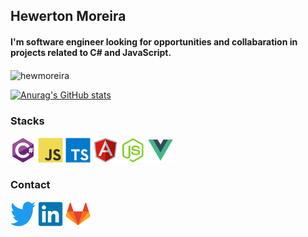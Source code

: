 <h2 align="left">Hewerton Moreira</h1>
<h4 align="left">I'm software engineer looking for opportunities and collabaration in projects related to C# and JavaScript.</h3>

<p>
<img align="center" src="https://github-readme-stats.vercel.app/api/top-langs?username=hewmoreira&show_icons=true&theme=dark&locale=en&layout=compact" alt="hewmoreira" />
</p>

[![Anurag's GitHub stats](https://github-readme-stats.vercel.app/api?username=hewmoreira&show_icons=true&theme=dark)](https://github.com/hewmoreira/github-readme-stats)</p>
  
<h3 align="left">Stacks</h3>
<p align="left">
<img src="https://raw.githubusercontent.com/devicons/devicon/master/icons/csharp/csharp-original.svg" alt="csharp" width="40" height="40"/>
<img src="https://raw.githubusercontent.com/devicons/devicon/master/icons/javascript/javascript-original.svg" alt="javascript" width="40" height="40"/>
<img src="https://raw.githubusercontent.com/devicons/devicon/master/icons/typescript/typescript-original.svg" alt="typescript" width="40" height="40"/>
<img src="https://raw.githubusercontent.com/devicons/devicon/master/icons/angularjs/angularjs-original.svg" alt="angularjs" width="40" height="40"/>
<img src="https://raw.githubusercontent.com/devicons/devicon/master/icons/nodejs/nodejs-original.svg" alt="nodejs" width="40" height="40"/>
<img src="https://raw.githubusercontent.com/devicons/devicon/master/icons/vuejs/vuejs-original.svg" alt="vuejs" width="40" height="40"/>
</p>

<h3 align="left">Contact</h3>
<p align="left">
<a href="https://twitter.com/hewmoreira" target="blank"><img src="https://raw.githubusercontent.com/devicons/devicon/master/icons/twitter/twitter-original.svg" alt="twitter" width="40" height="40"/></a>
<a href="https://linkedin.com/in/hewmoreira" target="blank"><img src="https://raw.githubusercontent.com/devicons/devicon/master/icons/linkedin/linkedin-original.svg" alt="linkedin" width="40" height="40"/></a>
<a href="https://www.gitlab.com/hewmoreira" target="blank"><img src="https://raw.githubusercontent.com/devicons/devicon/master/icons/gitlab/gitlab-original.svg" alt="gitlab" width="40" height="40"/></a>  
</p>
